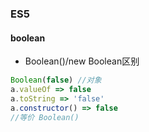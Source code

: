 ### ES5

#### boolean

- Boolean()/new Boolean区别

```js
Boolean(false) //对象
a.valueOf => false
a.toString => 'false'
a.constructor() => false
//等价 Boolean()
```